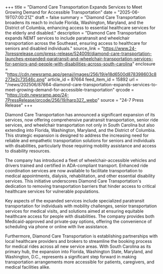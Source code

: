 +++
title = "Diamond Care Transportation Expands Services to Meet Growing Demand for Accessible Transportation"
date = "2025-06-19T07:00:21Z"
draft = false
summary = "Diamond Care Transportation broadens its reach to include Florida, Washington, Maryland, and the District of Columbia, enhancing access to essential healthcare services for the elderly and disabled."
description = "Diamond Care Transportation expands NEMT services to include paratransit and wheelchair transportation across the Southeast, ensuring access to healthcare for seniors and disabled individuals."
source_link = "https://www.24-7pressrelease.com/press-release/524009/diamond-care-transportation-launches-expanded-paratransit-and-wheelchair-transportation-services-for-seniors-and-people-with-disabilities-across-south-carolina"
enclosure = "https://cdn.newsramp.app/genai/images/256/19/e18d6500d878398603c8273e2c73546c.png"
article_id = 87664
feed_item_id = 15892
url = "/news/202506/87664-diamond-care-transportation-expands-services-to-meet-growing-demand-for-accessible-transportation"
qrcode = "https://cdn.newsramp.app/24-7PressRelease/qrcode/256/19/harp327_.webp"
source = "24-7 Press Release"
+++

<p>Diamond Care Transportation has announced a significant expansion of its services, now offering comprehensive paratransit transportation, senior ride services, and wheelchair transportation not only in South Carolina but also extending into Florida, Washington, Maryland, and the District of Columbia. This strategic expansion is designed to address the increasing need for reliable and empathetic transportation solutions for seniors and individuals with disabilities, particularly those requiring mobility assistance and access to disability resources.</p><p>The company has introduced a fleet of wheelchair-accessible vehicles and drivers trained and certified in ADA-compliant transport. Enhanced ride coordination services are now available to facilitate transportation to medical appointments, dialysis, rehabilitation, and other essential disability services. This initiative underscores Diamond Care Transportation's dedication to removing transportation barriers that hinder access to critical healthcare services for vulnerable populations.</p><p>Key aspects of the expanded services include specialized paratransit transportation for individuals with mobility challenges, senior transportation services for medical visits, and solutions aimed at ensuring equitable healthcare access for people with disabilities. The company provides both Medicaid-approved and private-pay options, offering the convenience of scheduling via phone or online with live assistance.</p><p>Furthermore, Diamond Care Transportation is establishing partnerships with local healthcare providers and brokers to streamline the booking process for medical rides across all new service areas. With South Carolina as its primary hub, the expansion into Florida, Washington State, Maryland, and Washington, D.C., represents a significant step forward in making transportation arrangements more accessible for patients, caregivers, and medical facilities alike.</p>